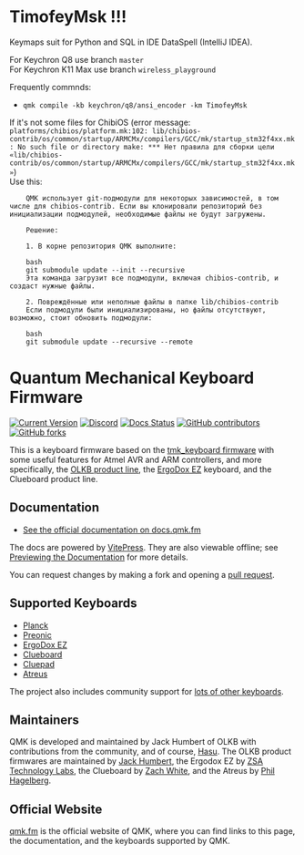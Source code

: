 # TimofeyMsk !!!
Keymaps suit for Python and SQL in IDE DataSpell (IntelliJ IDEA).

For Keychron Q8 use branch `master`  
For Keychron K11 Max use branch `wireless_playground`  

Frequently commnds:
* `qmk compile -kb keychron/q8/ansi_encoder -km TimofeyMsk`
  
If it's not some files for ChibiOS (error message: `platforms/chibios/platform.mk:102: lib/chibios-contrib/os/common/startup/ARMCMx/compilers/GCC/mk/startup_stm32f4xx.mk: No such file or directory
make: *** Нет правила для сборки цели «lib/chibios-contrib/os/common/startup/ARMCMx/compilers/GCC/mk/startup_stm32f4xx.mk»`)  
Use this:
```
    QMK использует git-подмодули для некоторых зависимостей, в том числе для chibios-contrib. Если вы клонировали репозиторий без инициализации подмодулей, необходимые файлы не будут загружены.
    
    Решение:
    
    1. В корне репозитория QMK выполните:
    
    bash
    git submodule update --init --recursive
    Эта команда загрузит все подмодули, включая chibios-contrib, и создаст нужные файлы.
    
    2. Повреждённые или неполные файлы в папке lib/chibios-contrib
    Если подмодули были инициализированы, но файлы отсутствуют, возможно, стоит обновить подмодули:
    
    bash
    git submodule update --recursive --remote
```





# Quantum Mechanical Keyboard Firmware

[![Current Version](https://img.shields.io/github/tag/qmk/qmk_firmware.svg)](https://github.com/qmk/qmk_firmware/tags)
[![Discord](https://img.shields.io/discord/440868230475677696.svg)](https://discord.gg/qmk)
[![Docs Status](https://img.shields.io/badge/docs-ready-orange.svg)](https://docs.qmk.fm)
[![GitHub contributors](https://img.shields.io/github/contributors/qmk/qmk_firmware.svg)](https://github.com/qmk/qmk_firmware/pulse/monthly)
[![GitHub forks](https://img.shields.io/github/forks/qmk/qmk_firmware.svg?style=social&label=Fork)](https://github.com/qmk/qmk_firmware/)

This is a keyboard firmware based on the [tmk\_keyboard firmware](https://github.com/tmk/tmk_keyboard) with some useful features for Atmel AVR and ARM controllers, and more specifically, the [OLKB product line](https://olkb.com), the [ErgoDox EZ](https://ergodox-ez.com) keyboard, and the Clueboard product line.

## Documentation

* [See the official documentation on docs.qmk.fm](https://docs.qmk.fm)

The docs are powered by [VitePress](https://vitepress.dev/). They are also viewable offline; see [Previewing the Documentation](https://docs.qmk.fm/#/contributing?id=previewing-the-documentation) for more details.

You can request changes by making a fork and opening a [pull request](https://github.com/qmk/qmk_firmware/pulls).

## Supported Keyboards

* [Planck](/keyboards/planck/)
* [Preonic](/keyboards/preonic/)
* [ErgoDox EZ](/keyboards/ergodox_ez/)
* [Clueboard](/keyboards/clueboard/)
* [Cluepad](/keyboards/clueboard/17/)
* [Atreus](/keyboards/atreus/)

The project also includes community support for [lots of other keyboards](/keyboards/).

## Maintainers

QMK is developed and maintained by Jack Humbert of OLKB with contributions from the community, and of course, [Hasu](https://github.com/tmk). The OLKB product firmwares are maintained by [Jack Humbert](https://github.com/jackhumbert), the Ergodox EZ by [ZSA Technology Labs](https://github.com/zsa), the Clueboard by [Zach White](https://github.com/skullydazed), and the Atreus by [Phil Hagelberg](https://github.com/technomancy).

## Official Website

[qmk.fm](https://qmk.fm) is the official website of QMK, where you can find links to this page, the documentation, and the keyboards supported by QMK.
